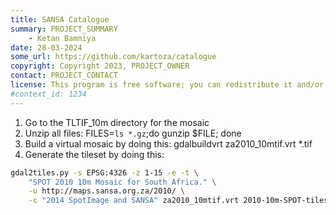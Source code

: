 ```yaml
---
title: SANSA Catalogue
summary: PROJECT_SUMMARY
    - Ketan Bamniya
date: 28-03-2024
some_url: https://github.com/kartoza/catalogue
copyright: Copyright 2023, PROJECT_OWNER
contact: PROJECT_CONTACT
license: This program is free software; you can redistribute it and/or modify it under the terms of the GNU Affero General Public License as published by the Free Software Foundation; either version 3 of the License, or (at your option) any later version.
#context_id: 1234
---
```


1. Go to the TLTIF_10m directory for the mosaic
2. Unzip all files: FILES=`ls *.gz`;do gunzip $FILE; done
3. Build a virtual mosaic by doing this: gdalbuildvrt za2010_10mtif.vrt *.tif
4. Generate the tileset by doing this:


```bash
gdal2tiles.py -s EPSG:4326 -z 1-15 -e -t \
    "SPOT 2010 10m Mosaic for South Africa." \
    -u http://maps.sansa.org.za/2010/ \
    -c "2014 SpotImage and SANSA" za2010_10mtif.vrt 2010-10m-SPOT-tiles
```

